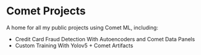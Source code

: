# Comet Projects
A home for all my public projects using Comet ML, including:
- Credit Card Fraud Detection With Autoencoders and Comet Data Panels
- Custom Training With Yolov5 + Comet Artifacts
